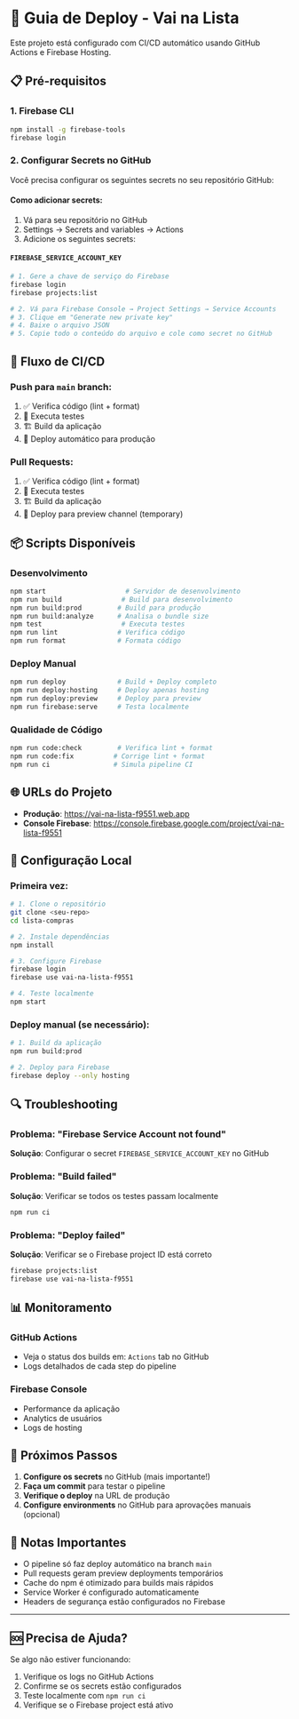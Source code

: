 # 🚀 Guia de Deploy - Vai na Lista

Este projeto está configurado com CI/CD automático usando GitHub Actions e Firebase Hosting.

## 📋 Pré-requisitos

### 1. Firebase CLI
```bash
npm install -g firebase-tools
firebase login
```

### 2. Configurar Secrets no GitHub

Você precisa configurar os seguintes secrets no seu repositório GitHub:

#### Como adicionar secrets:
1. Vá para seu repositório no GitHub
2. Settings → Secrets and variables → Actions
3. Adicione os seguintes secrets:

#### `FIREBASE_SERVICE_ACCOUNT_KEY`
```bash
# 1. Gere a chave de serviço do Firebase
firebase login
firebase projects:list

# 2. Vá para Firebase Console → Project Settings → Service Accounts
# 3. Clique em "Generate new private key"
# 4. Baixe o arquivo JSON
# 5. Copie todo o conteúdo do arquivo e cole como secret no GitHub
```

## 🔄 Fluxo de CI/CD

### Push para `main` branch:
1. ✅ Verifica código (lint + format)
2. 🧪 Executa testes
3. 🏗️ Build da aplicação
4. 🚀 Deploy automático para produção

### Pull Requests:
1. ✅ Verifica código (lint + format)
2. 🧪 Executa testes
3. 🏗️ Build da aplicação
4. 🔗 Deploy para preview channel (temporary)

## 📦 Scripts Disponíveis

### Desenvolvimento
```bash
npm start                    # Servidor de desenvolvimento
npm run build               # Build para desenvolvimento
npm run build:prod         # Build para produção
npm run build:analyze      # Analisa o bundle size
npm test                    # Executa testes
npm run lint               # Verifica código
npm run format             # Formata código
```

### Deploy Manual
```bash
npm run deploy             # Build + Deploy completo
npm run deploy:hosting     # Deploy apenas hosting
npm run deploy:preview     # Deploy para preview
npm run firebase:serve     # Testa localmente
```

### Qualidade de Código
```bash
npm run code:check         # Verifica lint + format
npm run code:fix          # Corrige lint + format
npm run ci                # Simula pipeline CI
```

## 🌐 URLs do Projeto

- **Produção**: https://vai-na-lista-f9551.web.app
- **Console Firebase**: https://console.firebase.google.com/project/vai-na-lista-f9551

## 🔧 Configuração Local

### Primeira vez:
```bash
# 1. Clone o repositório
git clone <seu-repo>
cd lista-compras

# 2. Instale dependências
npm install

# 3. Configure Firebase
firebase login
firebase use vai-na-lista-f9551

# 4. Teste localmente
npm start
```

### Deploy manual (se necessário):
```bash
# 1. Build da aplicação
npm run build:prod

# 2. Deploy para Firebase
firebase deploy --only hosting
```

## 🔍 Troubleshooting

### Problema: "Firebase Service Account not found"
**Solução**: Configurar o secret `FIREBASE_SERVICE_ACCOUNT_KEY` no GitHub

### Problema: "Build failed"
**Solução**: Verificar se todos os testes passam localmente
```bash
npm run ci
```

### Problema: "Deploy failed"
**Solução**: Verificar se o Firebase project ID está correto
```bash
firebase projects:list
firebase use vai-na-lista-f9551
```

## 📊 Monitoramento

### GitHub Actions
- Veja o status dos builds em: `Actions` tab no GitHub
- Logs detalhados de cada step do pipeline

### Firebase Console
- Performance da aplicação
- Analytics de usuários
- Logs de hosting

## 🎯 Próximos Passos

1. **Configure os secrets** no GitHub (mais importante!)
2. **Faça um commit** para testar o pipeline
3. **Verifique o deploy** na URL de produção
4. **Configure environments** no GitHub para aprovações manuais (opcional)

## 📝 Notas Importantes

- O pipeline só faz deploy automático na branch `main`
- Pull requests geram preview deployments temporários
- Cache do npm é otimizado para builds mais rápidos
- Service Worker é configurado automaticamente
- Headers de segurança estão configurados no Firebase

---

## 🆘 Precisa de Ajuda?

Se algo não estiver funcionando:
1. Verifique os logs no GitHub Actions
2. Confirme se os secrets estão configurados
3. Teste localmente com `npm run ci`
4. Verifique se o Firebase project está ativo
